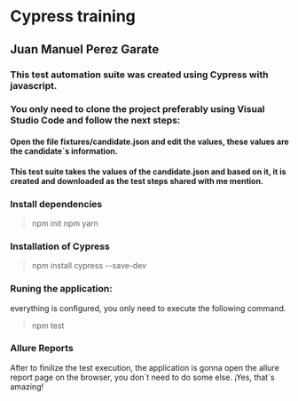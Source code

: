 # Cypress training
## Juan Manuel Perez Garate

### This test automation suite was created using Cypress with javascript.
### You only need to clone the project preferably using Visual Studio Code and follow the next steps:

#### Open the file fixtures/candidate.json and edit the values, these values are the candidate´s information.
#### This test suite takes the values of the candidate.json and based on it, it is created and downloaded as the test steps shared with me mention.

### Install dependencies
> npm init
> npm yarn

### Installation of Cypress
> npm install cypress --save-dev

### Runing the application: 
everything is configured, you only need to execute the following command.
> npm test

### Allure Reports
After to finilize the test execution, the application is gonna open the allure report page on the browser, you don´t need to do some else. ¡Yes, that´s amazing!
